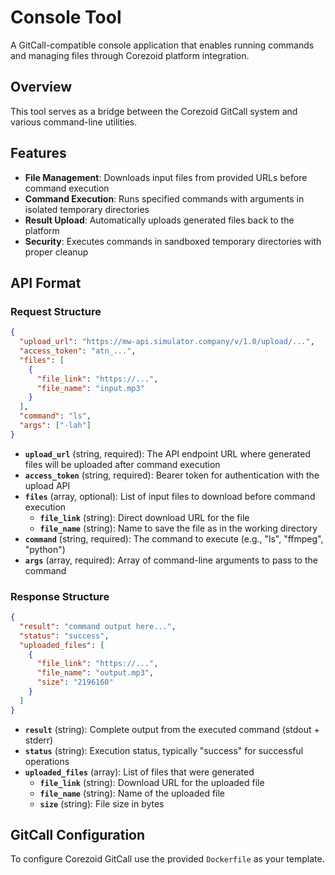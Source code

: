 # Console Tool

A GitCall-compatible console application that enables running commands and managing files through Corezoid platform integration.

## Overview

This tool serves as a bridge between the Corezoid GitCall system and various command-line utilities. 
## Features

- **File Management**: Downloads input files from provided URLs before command execution
- **Command Execution**: Runs specified commands with arguments in isolated temporary directories
- **Result Upload**: Automatically uploads generated files back to the platform
- **Security**: Executes commands in sandboxed temporary directories with proper cleanup

## API Format

### Request Structure
```json
{
  "upload_url": "https://mw-api.simulator.company/v/1.0/upload/...",
  "access_token": "atn_...",
  "files": [
    {
      "file_link": "https://...",
      "file_name": "input.mp3"
    }
  ],
  "command": "ls",
  "args": ["-lah"]
}
```

- **`upload_url`** (string, required): The API endpoint URL where generated files will be uploaded after command execution
- **`access_token`** (string, required): Bearer token for authentication with the upload API
- **`files`** (array, optional): List of input files to download before command execution
    - **`file_link`** (string): Direct download URL for the file
    - **`file_name`** (string): Name to save the file as in the working directory
- **`command`** (string, required): The command to execute (e.g., "ls", "ffmpeg", "python")
- **`args`** (array, required): Array of command-line arguments to pass to the command

### Response Structure
```json
{
  "result": "command output here...",
  "status": "success",
  "uploaded_files": [
    {
      "file_link": "https://...",
      "file_name": "output.mp3",
      "size": "2196160"
    }
  ]
}
```

- **`result`** (string): Complete output from the executed command (stdout + stderr)
- **`status`** (string): Execution status, typically "success" for successful operations
- **`uploaded_files`** (array): List of files that were generated 
  - **`file_link`** (string): Download URL for the uploaded file
  - **`file_name`** (string): Name of the uploaded file
  - **`size`** (string): File size in bytes

## GitCall Configuration

To configure Corezoid GitCall use the provided `Dockerfile` as your template. 



